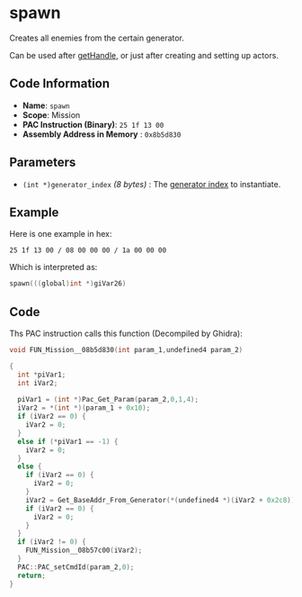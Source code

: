# spawn

Creates all enemies from the certain generator.

Can be used after [getHandle](./gethandle.md), or just after creating and setting up actors.

## Code Information

- **Name**: `spawn`
- **Scope**: Mission
- **PAC Instruction (Binary)**: `25 1f 13 00`
- **Assembly Address in Memory** : `0x8b5d830`

## Parameters

- `(int *)generator_index` *(8 bytes)* : The [generator index](./create.md) to instantiate.

## Example

Here is one example in hex:

```25 1f 13 00 / 08 00 00 00 / 1a 00 00 00```

Which is interpreted as:

```c
spawn(((global)int *)giVar26)
```

## Code

Ths PAC instruction calls this function (Decompiled by Ghidra):

```c
void FUN_Mission__08b5d830(int param_1,undefined4 param_2)

{
  int *piVar1;
  int iVar2;
  
  piVar1 = (int *)Pac_Get_Param(param_2,0,1,4);
  iVar2 = *(int *)(param_1 + 0x10);
  if (iVar2 == 0) {
    iVar2 = 0;
  }
  else if (*piVar1 == -1) {
    iVar2 = 0;
  }
  else {
    if (iVar2 == 0) {
      iVar2 = 0;
    }
    iVar2 = Get_BaseAddr_From_Generator(*(undefined4 *)(iVar2 + 0x2c8));
    if (iVar2 == 0) {
      iVar2 = 0;
    }
  }
  if (iVar2 != 0) {
    FUN_Mission__08b57c00(iVar2);
  }
  PAC::PAC_setCmdId(param_2,0);
  return;
}
```

